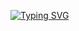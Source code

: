 [![Typing SVG](https://readme-typing-svg.demolab.com?font=Fira+Code&size=30&pause=1000&color=B348F7&background=D8FFBE&center=true&vCenter=true&width=435&lines=++++++++++++++++++++Hello+everyone!!!;My+name+is+Tracey)](https://git.io/typing-svg)
<!-- 
**Traaceey/Traaceey** is a ✨ _special_ ✨ repository because its `README.md` (this file) appears on your GitHub profile.

Here are some ideas to get you started:

- 🔭 I’m currently working on ...
### 🌱 I’m currently learning ...
- 👯 I’m looking to collaborate on ...
- 🤔 I’m looking for help with ...
- 💬 Ask me about ...
- 📫 How to reach me: ...
- 😄 Pronouns: ...
- ⚡ Fun fact: ...
-->
